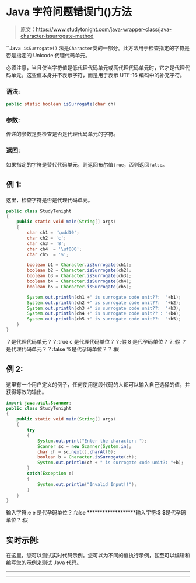 # Java 字符问题错误门()方法

> 原文：<https://www.studytonight.com/java-wrapper-class/java-character-issurrogate-method>

``Java` isSurrogate()` 法是`Character`类的一部分。此方法用于检查指定的字符是否是指定的 Unicode 代理代码单元。

必须注意，当且仅当字符值是低代理代码单元或高代理代码单元时，它才是代理代码单元。这些值本身并不表示字符，而是用于表示 UTF-16 编码中的补充字符。

### 语法:

```java
public static boolean isSurrogate(char ch)
```

### 参数:

传递的参数是要检查是否是代理代码单元的字符。

### 返回:

如果指定的字符是替代代码单元，则返回布尔值`true`，否则返回`false`。

## 例 1:

这里，检查字符是否是代理代码单元。

```java
public class StudyTonight
{  
	public static void main(String[] args)
	{  
		char ch1 = '\udd10';  
		char ch2 = 'c';  
		char ch3 = '8';  
		char ch4  = '\uf000';   
		char ch5  = '%';  

		boolean b1 = Character.isSurrogate(ch1);  
		boolean b2 = Character.isSurrogate(ch2);  
		boolean b3 = Character.isSurrogate(ch3);  
		boolean b4 = Character.isSurrogate(ch4);  
		boolean b5 = Character.isSurrogate(ch5);  

		System.out.println(ch1 +" is surrogate code unit??:  "+b1);  
		System.out.println(ch2 +" is surrogate code unit??:  "+b2);  
		System.out.println(ch3 +" is surrogate code unit??:  "+b3);  
		System.out.println(ch4 +" is surrogate code unit?? : "+b4);  
		System.out.println(ch5 +" is surrogate code unit??:  "+b5);  
	}  
} 
```

？是代理代码单元？？:true
c 是代理代码单位？？:假
8 是代孕码单位？？:假
？是代理代码单元？？:false
%是代孕码单位？？:假

## 例 2:

这里有一个用户定义的例子，任何使用这段代码的人都可以输入自己选择的值，并获得等效的输出。

```java
import java.util.Scanner; 
public class StudyTonight
{  
	public static void main(String[] args)
	{  
		try
		{
			System.out.print("Enter the character: ");  
			Scanner sc = new Scanner(System.in);         
			char ch = sc.next().charAt(0);  
			boolean b = Character.isSurrogate(ch);
			System.out.println(ch + " is surrogate code unit?: "+b);
		}
		catch(Exception e)
		{
			System.out.println("Invalid Input!!");
		}
	}  
}
```

输入字符:e
e 是代孕码单位？:false
*******************输入字符:$
$是代孕码单位？:假

## 实时示例:

在这里，您可以测试实时代码示例。您可以为不同的值执行示例，甚至可以编辑和编写您的示例来测试 Java 代码。

* * *

* * *